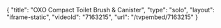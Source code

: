 {
    "title": "OXO Compact Toilet Brush & Canister",
    "type": "solo",
    "layout": "iframe-static",
    "videoId": "7163215",
    "url": "\/tvpembed\/7163215"
}